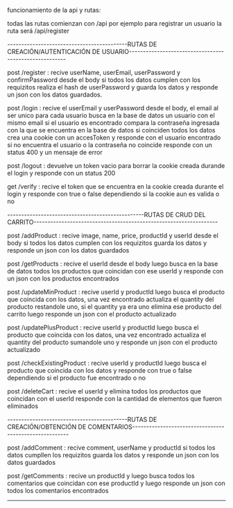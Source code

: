 funcionamiento de la api y rutas:

todas las rutas comienzan con /api por ejemplo para registrar un usuario la ruta será /api/register

-------------------------------------------RUTAS DE CREACIÓN/AUTENTICACIÓN DE USUARIO-------------------------------------------------------

post /register : recive userName, userEmail, userPassword y confirmPassword desde el body si todos los datos cumplen con los requizitos
realiza el hash de userPassword y guarda los datos y responde un json con los datos guardados.

post /login : recive el userEmail y userPassword desde el body, el email al ser unico para cada usuario busca en la base de datos
un usuario con el mismo email si el usuario es encontrado compara la contraseña ingresada con la que se encuentra en
la base de datos si coinciden todos los datos crea una cookie con un accesToken y responde con el usuario encontrado
si no encuentra el usuario o la contraseña no coincide responde con un status 400 y un mensaje de error

post /logout : devuelve un token vacio para borrar la cookie creada durande el login y responde con un status 200

get /verify : recive el token que se encuentra en la cookie creada durante el login y responde con true o false dependiendo
si la cookie aun es valida o no

-------------------------------------------------RUTAS DE CRUD DEL CARRITO------------------------------------------------------------------

post /addProduct : recive image, name, price, productId y userId desde el body si todos los datos cumplen con los requizitos
guarda los datos y responde un json con los datos guardados

post /getProducts : recive el userId desde el body luego busca en la base de datos todos los productos que coincidan con ese userId
y responde con un json con los productos encontrados

post /updateMinProduct : recive userId y productId luego busca el producto que coincida con los datos, una vez encontrado actualiza
el quantity del producto restandole uno, si el quantity ya era uno elimina ese producto del carrito
luego responde un json con el producto actualizado

post /updatePlusProduct : recive userId y productId luego busca el producto que coincida con los datos, una vez encontrado actualiza
el quantity del producto sumandole uno y responde un json con el producto actualizado

post /checkExistingProduct : recive userId y productId luego busca el producto que coincida con los datos y responde con true o false
dependiendo si el producto fue encontrado o no

post /deleteCart : recive el userId y elimina todos los productos que coincidan con el userId responde con la cantidad de elementos que
fueron eliminados

-------------------------------------------RUTAS DE CREACIÓN/OBTENCIÓN DE COMENTARIOS-------------------------------------------------------

post /addComment : recive comment, userName y productId si todos los datos cumpllen los requizitos guarda los datos y responde un
json con los datos guardados

post /getComments : recive un productId y luego busca todos los comentarios que coincidan con ese productId y luego
responde un json con todos los comentarios encontrados

---
